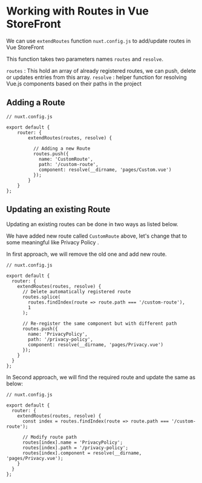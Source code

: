 # Working with Routes in Vue StoreFront

We can use ``extendRoutes`` function ``nuxt.config.js`` to add/update routes in Vue StoreFront

This function takes two parameters names ``routes`` and ``resolve``. 

``routes`` : This hold an array of already registered routes, we can push, delete or updates entries from this array.
``resolve`` : helper function for resolving Vue.js components based on their paths in the project

## Adding a Route

````
// nuxt.config.js

export default {
    router: {
        extendRoutes(routes, resolve) {
           
          // Adding a new Route
          routes.push({
            name: 'CustomRoute',
            path: '/custom-route',
            component: resolve(__dirname, 'pages/Custom.vue')
          });
        }
    }
};

````

## Updating an existing Route

Updating an existing routes can be done in two ways as listed below.

We have added new route called ``CustomRoute`` above, let's change that to some meaningful like Privacy Policy .

In first approach, we will remove the old one and add new route.

````
// nuxt.config.js

export default {
  router: {
    extendRoutes(routes, resolve) {
      // Delete automatically registered route
      routes.splice(
        routes.findIndex(route => route.path === '/custom-route'),
        1
      );

      // Re-register the same component but with different path
      routes.push({
        name: 'PrivacyPolicy',
        path: '/privacy-policy',
        component: resolve(__dirname, 'pages/Privacy.vue')
      });
    }
  }
};

````

In Second approach, we will find the required route and update the same as below:

````
// nuxt.config.js

export default {
  router: {
    extendRoutes(routes, resolve) {
      const index = routes.findIndex(route => route.path === '/custom-route');
      
      // Modify route path
      routes[index].name = 'PrivacyPolicy';
      routes[index].path = '/privacy-policy';
      routes[index].component = resolve(__dirname, 'pages/Privacy.vue');
    }
  }
};

````